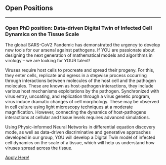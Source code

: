 ## Open Positions

---

### Open PhD position: Data-driven Digital Twin of Infected Cell Dynamics on the Tissue Scale

The global SARS-CoV2 Pandemic has demonstrated the urgency to develop new tools for our arsenal against pathogens. If YOU are passionate about designing the next generation of mathematical models and algorithms in virology – we are looking for YOUR talent!

Viruses require host cells to procreate and spread their progeny. For this, they enter cells, replicate and egress in a stepwise process occurring through interactions between molecules of the host cell and the pathogen molecules. These are known as host-pathogen interactions, they include various host mechanisms exploitations by the pathogen. Synchronized with virus entry, uncoating, and replication through a virus genetic program, virus induce dramatic changes of cell morphology. These may be observed in cell culture using light microscopy techniques at a moderate magnification. However, connecting the dynamics of host-pathogens interactions at cellular and tissue levels requires advanced simulations.

Using Physic-informed Neural Networks in differential equation discovery mode, as well as data-driven discriminative and generative approaches developed in our group, YOU will develop a Digital Twin model of infected cell dynamics on the scale of a tissue, which will help us understand how viruses spread across the tissue.

<a href="https://www.hzdr.de/db/Cms?pNid=no&pOid=65910">Apply Here!</a>